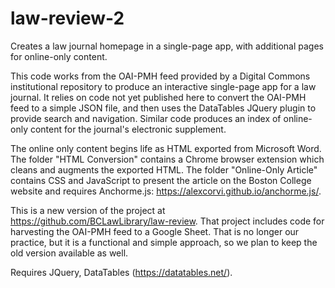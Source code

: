 # law-review-2
Creates a law journal homepage in a single-page app, with additional pages for online-only content.

This code works from the OAI-PMH feed provided by a Digital Commons institutional repository to produce an interactive single-page app for a law journal. It relies on code not yet published here to convert the OAI-PMH feed to a simple JSON file, and then uses the DataTables JQuery plugin to provide search and navigation. Similar code produces an index of online-only content for the journal's electronic supplement. 

The online only content begins life as HTML exported from Microsoft Word. The folder "HTML Conversion" contains a Chrome browser extension which cleans and augments the exported HTML. The folder "Online-Only Article" contains CSS and JavaScript to present the article on the Boston College website and requires Anchorme.js: https://alexcorvi.github.io/anchorme.js/.

This is a new version of the project at https://github.com/BCLawLibrary/law-review. That project includes code for harvesting the OAI-PMH feed to a Google Sheet. That is no longer our practice, but it is a functional and simple approach, so we plan to keep the old version available as well.

Requires JQuery, DataTables (https://datatables.net/).
